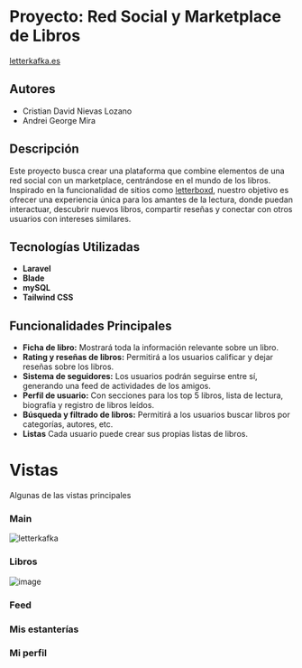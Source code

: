 # Proyecto: Red Social y Marketplace de Libros

[letterkafka.es ](letterkafka.es )

## Autores

- Cristian David Nievas Lozano
- Andrei George Mira

## Descripción

Este proyecto busca crear una plataforma que combine elementos de una red social con un marketplace, centrándose en el mundo de los libros. Inspirado en la funcionalidad de sitios como [letterboxd](https://letterboxd.com/), nuestro objetivo es ofrecer una experiencia única para los amantes de la lectura, donde puedan interactuar, descubrir nuevos libros, compartir reseñas y conectar con otros usuarios con intereses similares.

## Tecnologías Utilizadas

- **Laravel**
- **Blade**
- **mySQL** 
- **Tailwind CSS** 

## Funcionalidades Principales

- **Ficha de libro:** Mostrará toda la información relevante sobre un libro.
- **Rating y reseñas de libros:** Permitirá a los usuarios calificar y dejar reseñas sobre los libros.
- **Sistema de seguidores:** Los usuarios podrán seguirse entre sí, generando una feed de actividades de los amigos.
- **Perfil de usuario:** Con secciones para los top 5 libros, lista de lectura, biografía y registro de libros leídos.
- **Búsqueda y filtrado de libros:** Permitirá a los usuarios buscar libros por categorías, autores, etc.
- **Listas** Cada usuario puede crear sus propias listas de libros.

# Vistas
Algunas de las vistas principales

### Main
![letterkafka](https://github.com/user-attachments/assets/50e45208-4cda-4109-833b-7e8c7dc2f8f4)

### Libros
![image](https://github.com/user-attachments/assets/6f667d79-9c44-444b-8c07-f627829fe312)

### Feed

### Mis estanterías

### Mi perfil
